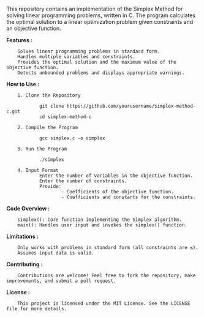This repository contains an implementation of the Simplex Method for solving linear programming problems, written in C. The program calculates the optimal solution to a linear optimization problem given constraints and an objective function.

**Features :**

        Solves linear programming problems in standard form.
        Handles multiple variables and constraints.
        Provides the optimal solution and the maximum value of the objective function.
        Detects unbounded problems and displays appropriate warnings.

**How to Use :**

        1. Clone the Repository
        
                git clone https://github.com/yourusername/simplex-method-c.git
                cd simplex-method-c
                
        2. Compile the Program
        
                gcc simplex.c -o simplex
                
        3. Run the Program
        
                ./simplex
                
        4. Input Format
                Enter the number of variables in the objective function.
                Enter the number of constraints.
                Provide:
                        - Coefficients of the objective function.
                        - Coefficients and constants for the constraints.

**Code Overview :**

        simplex(): Core function implementing the Simplex algorithm.
        main(): Handles user input and invokes the simplex() function.
        
**Limitations :**

        Only works with problems in standard form (all constraints are ≤).
        Assumes input data is valid.
        
**Contributing :**

        Contributions are welcome! Feel free to fork the repository, make improvements, and submit a pull request.

**License :**

        This project is licensed under the MIT License. See the LICENSE file for more details.
